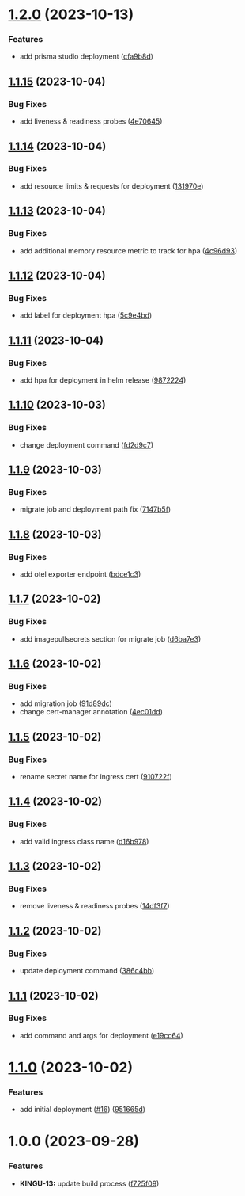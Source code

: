 # [1.2.0](https://github.com/kinguru-io/kinguru-next/compare/chart-v1.1.15...chart-v1.2.0) (2023-10-13)


### Features

* add prisma studio deployment ([cfa9b8d](https://github.com/kinguru-io/kinguru-next/commit/cfa9b8d717663e8f1c559057da2cfbed85aa5670))

## [1.1.15](https://github.com/kinguru-io/kinguru-next/compare/chart-v1.1.14...chart-v1.1.15) (2023-10-04)


### Bug Fixes

* add liveness & readiness probes ([4e70645](https://github.com/kinguru-io/kinguru-next/commit/4e7064543b2b742e6aa8046629bf1b436315ffec))

## [1.1.14](https://github.com/kinguru-io/kinguru-next/compare/chart-v1.1.13...chart-v1.1.14) (2023-10-04)


### Bug Fixes

* add resource limits & requests for deployment ([131970e](https://github.com/kinguru-io/kinguru-next/commit/131970eaca7f30bc49e0e3813ea526a2a3d4a15e))

## [1.1.13](https://github.com/kinguru-io/kinguru-next/compare/chart-v1.1.12...chart-v1.1.13) (2023-10-04)


### Bug Fixes

* add additional memory resource metric to track for hpa ([4c96d93](https://github.com/kinguru-io/kinguru-next/commit/4c96d9321bd20fd2f902dd2a020e2cd13e009789))

## [1.1.12](https://github.com/kinguru-io/kinguru-next/compare/chart-v1.1.11...chart-v1.1.12) (2023-10-04)


### Bug Fixes

* add label for deployment hpa ([5c9e4bd](https://github.com/kinguru-io/kinguru-next/commit/5c9e4bd1ef1ea8e6a9a33b6a10e9999e9ad1bede))

## [1.1.11](https://github.com/kinguru-io/kinguru-next/compare/chart-v1.1.10...chart-v1.1.11) (2023-10-04)


### Bug Fixes

* add hpa for deployment in helm release ([9872224](https://github.com/kinguru-io/kinguru-next/commit/9872224a982eb13616f402fcb948cb4f78d5a303))

## [1.1.10](https://github.com/kinguru-io/kinguru-next/compare/chart-v1.1.9...chart-v1.1.10) (2023-10-03)


### Bug Fixes

* change deployment command ([fd2d9c7](https://github.com/kinguru-io/kinguru-next/commit/fd2d9c75de59d845251d5e9a7bf52a410343d0b5))

## [1.1.9](https://github.com/kinguru-io/kinguru-next/compare/chart-v1.1.8...chart-v1.1.9) (2023-10-03)


### Bug Fixes

* migrate job and deployment path fix ([7147b5f](https://github.com/kinguru-io/kinguru-next/commit/7147b5fae371801034f30531835477b63c325a6d))

## [1.1.8](https://github.com/kinguru-io/kinguru-next/compare/chart-v1.1.7...chart-v1.1.8) (2023-10-03)


### Bug Fixes

* add otel exporter endpoint ([bdce1c3](https://github.com/kinguru-io/kinguru-next/commit/bdce1c3a3752dd8daafe03eafed670ad2ec0d0f5))

## [1.1.7](https://github.com/kinguru-io/kinguru-next/compare/chart-v1.1.6...chart-v1.1.7) (2023-10-02)


### Bug Fixes

* add imagepullsecrets section for migrate job ([d6ba7e3](https://github.com/kinguru-io/kinguru-next/commit/d6ba7e33d1ddd0f57270cb3cf91ed7da4147e70d))

## [1.1.6](https://github.com/kinguru-io/kinguru-next/compare/chart-v1.1.5...chart-v1.1.6) (2023-10-02)


### Bug Fixes

* add migration job ([91d89dc](https://github.com/kinguru-io/kinguru-next/commit/91d89dc682d2a1cbeb4b0615686223d32c39eaec))
* change cert-manager annotation ([4ec01dd](https://github.com/kinguru-io/kinguru-next/commit/4ec01dd650f9945b9fb55a5b07a126b556b630cb))

## [1.1.5](https://github.com/kinguru-io/kinguru-next/compare/chart-v1.1.4...chart-v1.1.5) (2023-10-02)


### Bug Fixes

* rename secret name for ingress cert ([910722f](https://github.com/kinguru-io/kinguru-next/commit/910722f635751d386a92873117ef7d05cfa0ced0))

## [1.1.4](https://github.com/kinguru-io/kinguru-next/compare/chart-v1.1.3...chart-v1.1.4) (2023-10-02)


### Bug Fixes

* add valid ingress class name ([d16b978](https://github.com/kinguru-io/kinguru-next/commit/d16b9787500e13ec168fcba619f23b5960367f55))

## [1.1.3](https://github.com/kinguru-io/kinguru-next/compare/chart-v1.1.2...chart-v1.1.3) (2023-10-02)


### Bug Fixes

* remove liveness & readiness probes ([14df3f7](https://github.com/kinguru-io/kinguru-next/commit/14df3f7bd3f7bade38665808bdc9f7c3de2265cb))

## [1.1.2](https://github.com/kinguru-io/kinguru-next/compare/chart-v1.1.1...chart-v1.1.2) (2023-10-02)


### Bug Fixes

* update deployment command ([386c4bb](https://github.com/kinguru-io/kinguru-next/commit/386c4bb9cf984cb2c76fb8f099884ba121f13b17))

## [1.1.1](https://github.com/kinguru-io/kinguru-next/compare/chart-v1.1.0...chart-v1.1.1) (2023-10-02)


### Bug Fixes

* add command and args for deployment ([e19cc64](https://github.com/kinguru-io/kinguru-next/commit/e19cc64cedca4778c40eceae2a3d54bbb978cc9e))

# [1.1.0](https://github.com/kinguru-io/kinguru-next/compare/chart-v1.0.0...chart-v1.1.0) (2023-10-02)


### Features

* add initial deployment ([#16](https://github.com/kinguru-io/kinguru-next/issues/16)) ([951665d](https://github.com/kinguru-io/kinguru-next/commit/951665d8c591ea0194ea37eaddd355e6a456c363))

# 1.0.0 (2023-09-28)


### Features

* **KINGU-13:** update build process ([f725f09](https://github.com/kinguru-io/kinguru-next/commit/f725f094d30047cdb80fd698e3c8f5880d57f7e8))
